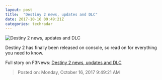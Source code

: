 ```yaml
---
layout: post
title:  "Destiny 2 news, updates and DLC"
date: 2017-10-16 09:49:21Z
categories: techradar
---
```


![Destiny 2 news, updates and DLC](http://cdn.mos.cms.futurecdn.net/whzGyDYYCwVrDiSdUSCEeY-1200-80.jpg)

Destiny 2 has finally been released on console, so read on for everything you need to know.


Full story on F3News: [Destiny 2 news, updates and DLC](http://www.f3nws.com/n/H3DkeC)

> Posted on: Monday, October 16, 2017 9:49:21 AM
